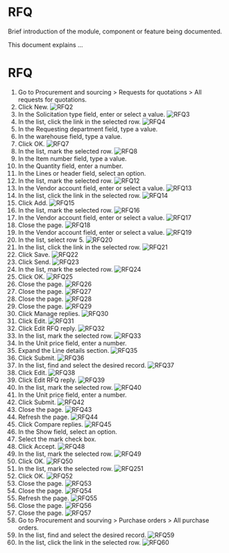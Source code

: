 ﻿# RFQ
Brief introduction of the module, component or feature being documented.

This document explains ...

# RFQ

1. Go to Procurement and sourcing > Requests for quotations > All requests for quotations.
2. Click New.
![RFQ2](./assets/images/RFQ/RFQ2.png)
3. In the Solicitation type field, enter or select a value.
![RFQ3](./assets/images/RFQ/RFQ3.png)
4. In the list, click the link in the selected row.
![RFQ4](./assets/images/RFQ/RFQ4.png)
5. In the Requesting department field, type a value.
6. In the warehouse field, type a value.
7. Click OK.
![RFQ7](./assets/images/RFQ/RFQ7.png)
8. In the list, mark the selected row.
![RFQ8](./assets/images/RFQ/RFQ8.png)
9. In the Item number field, type a value.
10. In the Quantity field, enter a number.
11. In the Lines or header field, select an option.
12. In the list, mark the selected row.
![RFQ12](./assets/images/RFQ/RFQ12.png)
13. In the Vendor account field, enter or select a value.
![RFQ13](./assets/images/RFQ/RFQ13.png)
14. In the list, click the link in the selected row.
![RFQ14](./assets/images/RFQ/RFQ14.png)
15. Click Add.
![RFQ15](./assets/images/RFQ/RFQ15.png)
16. In the list, mark the selected row.
![RFQ16](./assets/images/RFQ/RFQ16.png)
17. In the Vendor account field, enter or select a value.
![RFQ17](./assets/images/RFQ/RFQ17.png)
18. Close the page.
![RFQ18](./assets/images/RFQ/RFQ18.png)
19. In the Vendor account field, enter or select a value.
![RFQ19](./assets/images/RFQ/RFQ19.png)
20. In the list, select row 5.
![RFQ20](./assets/images/RFQ/RFQ20.png)
21. In the list, click the link in the selected row.
![RFQ21](./assets/images/RFQ/RFQ21.png)
22. Click Save.
![RFQ22](./assets/images/RFQ/RFQ22.png)
23. Click Send.
![RFQ23](./assets/images/RFQ/RFQ23.png)
24. In the list, mark the selected row.
![RFQ24](./assets/images/RFQ/RFQ24.png)
25. Click OK.
![RFQ25](./assets/images/RFQ/RFQ25.png)
26. Close the page.
![RFQ26](./assets/images/RFQ/RFQ26.png)
27. Close the page.
![RFQ27](./assets/images/RFQ/RFQ27.png)
28. Close the page.
![RFQ28](./assets/images/RFQ/RFQ28.png)
29. Close the page.
![RFQ29](./assets/images/RFQ/RFQ29.png)
30. Click Manage replies. 
![RFQ30](./assets/images/RFQ/RFQ30.png)
31. Click Edit.
![RFQ31](./assets/images/RFQ/RFQ31.png)
32. Click Edit RFQ reply.
![RFQ32](./assets/images/RFQ/RFQ32.png)
33. In the list, mark the selected row.
![RFQ33](./assets/images/RFQ/RFQ33.png)
34. In the Unit price field, enter a number. 
35. Expand the Line details section.
![RFQ35](./assets/images/RFQ/RFQ35.png)
36. Click Submit.
![RFQ36](./assets/images/RFQ/RFQ36.png)
37. In the list, find and select the desired record.
![RFQ37](./assets/images/RFQ/RFQ37.png)
38. Click Edit.
![RFQ38](./assets/images/RFQ/RFQ38.png)
39. Click Edit RFQ reply.
![RFQ39](./assets/images/RFQ/RFQ39.png)
40. In the list, mark the selected row.
![RFQ40](./assets/images/RFQ/RFQ40.png)
41. In the Unit price field, enter a number.
42. Click Submit.
![RFQ42](./assets/images/RFQ/RFQ42.png)
43. Close the page.
![RFQ43](./assets/images/RFQ/RFQ43.png)
44. Refresh the page.
![RFQ44](./assets/images/RFQ/RFQ44.png)
45. Click Compare replies.
![RFQ45](./assets/images/RFQ/RFQ45.png)
46. In the Show field, select an option.
47. Select the mark check box.
48. Click Accept.
![RFQ48](./assets/images/RFQ/RFQ48.png)
49. In the list, mark the selected row.
![RFQ49](./assets/images/RFQ/RFQ49.png)
50. Click OK.
![RFQ50](./assets/images/RFQ/RFQ50.png)
51. In the list, mark the selected row.
![RFQ251](./assets/images/RFQ/RFQ51.png)
52. Click OK.
![RFQ52](./assets/images/RFQ/RFQ52.png)
53. Close the page.
![RFQ53](./assets/images/RFQ/RFQ53.png)
54. Close the page.
![RFQ54](./assets/images/RFQ/RFQ54.png)
55. Refresh the page.
![RFQ55](./assets/images/RFQ/RFQ55.png)
56. Close the page.
![RFQ56](./assets/images/RFQ/RFQ56.png)
57. Close the page.
![RFQ57](./assets/images/RFQ/RFQ57.png)
58. Go to Procurement and sourving > Purchase orders > All purchase orders.
59. In the list, find and select the desired record.
![RFQ59](./assets/images/RFQ/RFQ59.png)
60. In the list, click the link in the selected row.
![RFQ60](./assets/images/RFQ/RFQ60.png)